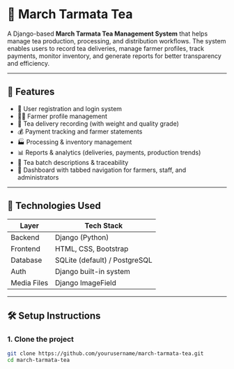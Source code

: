 # 🍵 March Tarmata Tea

A Django-based **March Tarmata Tea Management System** that helps manage tea production, processing, and distribution workflows. The system enables users to record tea deliveries, manage farmer profiles, track payments, monitor inventory, and generate reports for better transparency and efficiency.

---

## 📸 Features

- 🔐 User registration and login system  
- 👩‍🌾 Farmer profile management  
- 🌱 Tea delivery recording (with weight and quality grade)  
- 💰 Payment tracking and farmer statements  
- 🏭 Processing & inventory management  
- 📊 Reports & analytics (deliveries, payments, production trends)  
- 🧾 Tea batch descriptions & traceability  
- 🧭 Dashboard with tabbed navigation for farmers, staff, and administrators  

---

## 🧱 Technologies Used

| Layer       | Tech Stack             |
|-------------|------------------------|
| Backend     | Django (Python)        |
| Frontend    | HTML, CSS, Bootstrap   |
| Database    | SQLite (default) / PostgreSQL |
| Auth        | Django built-in system |
| Media Files | Django ImageField      |

---

## 🛠️ Setup Instructions

### 1. Clone the project

```bash
git clone https://github.com/yourusername/march-tarmata-tea.git
cd march-tarmata-tea
